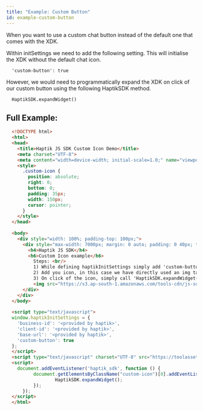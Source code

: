 ```yaml
---
title: "Example: Custom Button"
id: example-custom-button
---
```


When you want to use a custom chat button instead of the default one that comes with the XDK.

Within initSettings we need to add the following setting. This will initialise the XDK without the default chat icon.
```
  'custom-button': true
```

However, we would need to programmatically expand the XDK on click of our custom button using the following HaptikSDK method.
```
  HaptikSDK.expandWidget()
```

## Full Example:
```html
  <!DOCTYPE html>
  <html>
  <head>
    <title>Haptik JS SDK Custom Icon Demo</title>
    <meta charset="UTF-8">
    <meta content="width=device-width; initial-scale=1.0;" name="viewport">
    <style>
      .custom-icon {
        position: absolute;
        right: 0;
        bottom: 0;
        padding: 35px;
        width: 150px;
        cursor: pointer;
      }
    </style>
  </head>
  
  <body>
    <div style="width: 100%; padding-top: 100px;">
      <div style="max-width: 7000px; margin: 0 auto; padding: 0 40px; text-align: left;">
        <h4>Haptik JS SDK</h4>
        <h6>Custom Icon example</h6> 
          Steps: <br/>
          1) While defining haptikInitSettings simply add 'custom-button': true <br/>
          2) Add you icon, in this case we have directly used an img tag <br/>
          3) On click of the icon, simply call 'HaptikSDK.expandWidget()' <br/>
          <img src="https://s3.ap-south-1.amazonaws.com/tools-cdn/js-sdk/images/custom-chat-icon.png" class="custom-icon">
      </div>
    </div>
  </body>
  
  <script type="text/javascript">
  window.haptikInitSettings = {
    'business-id': '<provided by haptik>',
    'client-id': '<provided by haptik>',
    'base-url': '<provided by haptik>',
    'custom-button': true
  };
  </script>
  <script type="text/javascript" charset="UTF-8" src="https://toolassets.haptikapi.com/platform/javascript-xdk/production/loader.js"></script>
  <script>
    document.addEventListener('haptik_sdk', function () {
          document.getElementsByClassName("custom-icon")[0].addEventListener("click", function () {
                  HaptikSDK.expandWidget();
          });
      });
  </script>
  </html>
```
